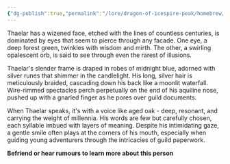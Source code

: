 ```yaml
---
{"dg-publish":true,"permalink":"/lore/dragon-of-icespire-peak/homebrew/npcs/phandalin/thaelar-moonwhisper/"}
---
```


Thaelar has a  wizened face, etched with the lines of countless centuries, is dominated by eyes that seem to pierce through any facade. One eye, a deep forest green, twinkles with wisdom and mirth. The other, a swirling opalescent orb, is said to see through even the rarest of illusions.

Thaelar's slender frame is draped in robes of midnight blue, adorned with silver runes that shimmer in the candlelight. His long, silver hair is meticulously braided, cascading down his back like a moonlit waterfall. Wire-rimmed spectacles perch perpetually on the end of his aquiline nose, pushed up with a gnarled finger as he pores over guild documents.

When Thaelar speaks, it's with a voice like aged oak - deep, resonant, and carrying the weight of millennia. His words are few but carefully chosen, each syllable imbued with layers of meaning. Despite his intimidating gaze, a gentle smile often plays at the corners of his mouth, especially when guiding young adventurers through the intricacies of guild paperwork.


**Befriend or hear rumours to learn more about this person**
